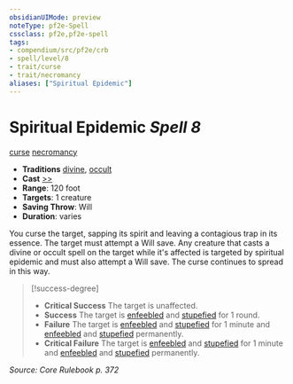 ```yaml
---
obsidianUIMode: preview
noteType: pf2e-Spell
cssclass: pf2e,pf2e-spell
tags:
- compendium/src/pf2e/crb
- spell/level/8
- trait/curse
- trait/necromancy
aliases: ["Spiritual Epidemic"]
---
```

# Spiritual Epidemic *Spell 8*   
[curse](rules/traits/curse.md "Curse Effect Trait")  [necromancy](rules/traits/necromancy.md "Necromancy School Trait")  

- **Traditions** [divine](rules/traits/divine.md "Divine Tradition Trait"), [occult](rules/traits/occult.md "Occult Tradition Trait")
- **Cast** [>>](rules/core-rulebook/chapter-9-playing-the-game.md#Actions "Two-Action") 
- **Range**: 120 foot
- **Targets**: 1 creature
- **Saving Throw**: Will
- **Duration**: varies

You curse the target, sapping its spirit and leaving a contagious trap in its essence. The target must attempt a Will save. Any creature that casts a divine or occult spell on the target while it's affected is targeted by spiritual epidemic and must also attempt a Will save. The curse continues to spread in this way.

> [!success-degree] 
> - **Critical Success** The target is unaffected.
> - **Success** The target is [enfeebled](rules/conditions.md#Enfeebled) and [stupefied](rules/conditions.md#Stupefied) for 1 round.
> - **Failure** The target is [enfeebled](rules/conditions.md#Enfeebled) and [stupefied](rules/conditions.md#Stupefied) for 1 minute and [enfeebled](rules/conditions.md#Enfeebled) and [stupefied](rules/conditions.md#Stupefied) permanently.
> - **Critical Failure** The target is [enfeebled](rules/conditions.md#Enfeebled) and [stupefied](rules/conditions.md#Stupefied) for 1 minute and [enfeebled](rules/conditions.md#Enfeebled) and [stupefied](rules/conditions.md#Stupefied) permanently.

*Source: Core Rulebook p. 372*